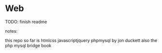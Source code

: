 # Web

TODO: finish readme

notes:

this repo so far is htmlcss javascriptjquery phpmysql by jon duckett also the php mysql bridge book
